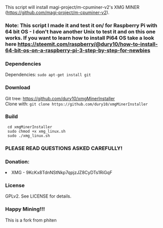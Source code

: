This script will install magi-project/m-cpuminer-v2's XMG MINER (https://github.com/magi-project/m-cpuminer-v2).

### Note: This script I made it and test it on/ for Raspberry Pi with 64 bit OS - I don't have another Unix to test it and on this one works. If you want to learn how to install Pi64 OS take a look here https://steemit.com/raspberry/@dury10/how-to-install-64-bit-os-on-a-raspberry-pi-3-step-by-step-for-newbies

### Dependencies
Dependencies: `sudo apt-get install git`

### Download
Git tree: https://github.com/dury10/xmgMinerInstaller </br>
Clone with: `git clone https://github.com/dury10/xmgMinerInstaller`

### Build
```
 cd xmgMinerInstaller
 sudo chmod +x xmg_linux.sh
 sudo ./xmg_linux.sh
```
### PLEASE READ QUESTIONS ASKED CAREFULLY!

### Donation:
<li>XMG -  9KcKx8TdnNStNkp7qpjzJZ8CyDTs1RiGqF</li>

### License
GPLv2. See LICENSE for details.

### Happy Mining!!!

This is a fork from phiten
